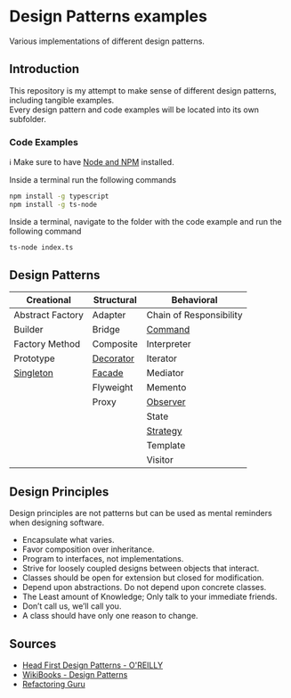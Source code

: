 # Design Patterns examples

Various implementations of different design patterns.

## Introduction

This repository is my attempt to make sense of different design patterns, including tangible examples.\
Every design pattern and code examples will be located into its own subfolder.

### Code Examples

:information_source: Make sure to have [Node and NPM](https://www.npmjs.com/get-npm) installed.

Inside a terminal run the following commands

```sh
npm install -g typescript
npm install -g ts-node
```

Inside a terminal, navigate to the folder with the code example and run the following command

```sh
ts-node index.ts
```

## Design Patterns

| Creational             | Structural             | Behavioral              |
| ---------------------- | ---------------------- | ----------------------- |
| Abstract Factory       | Adapter                | Chain of Responsibility |
| Builder                | Bridge                 | [Command](command)      |
| Factory Method         | Composite              | Interpreter             |
| Prototype              | [Decorator](decorator) | Iterator                |
| [Singleton](singleton) | [Facade](facade)       | Mediator                |
|                        | Flyweight              | Memento                 |
|                        | Proxy                  | [Observer](observer)    |
|                        |                        | State                   |
|                        |                        | [Strategy](strategy)    |
|                        |                        | Template                |
|                        |                        | Visitor                 |

## Design Principles

Design principles are not patterns but can be used as mental reminders when designing software.

- Encapsulate what varies.
- Favor composition over inheritance.
- Program to interfaces, not implementations.
- Strive for loosely coupled designs between objects that interact.
- Classes should be open for extension but closed for modification.
- Depend upon abstractions. Do not depend upon concrete classes.
- The Least amount of Knowledge; Only talk to your immediate friends.
- Don’t call us, we’ll call you.
- A class should have only one reason to change.

## Sources

- [Head First Design Patterns - O'REILLY](https://www.oreilly.com/library/view/head-first-design/0596007124/)
- [WikiBooks - Design Patterns](https://en.m.wikibooks.org/wiki/Introduction_to_Software_Engineering/Architecture/Design_Patterns)
- [Refactoring Guru](https://refactoring.guru/)
